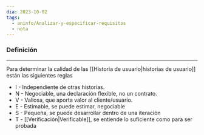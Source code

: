 ```yaml
---
dia: 2023-10-02
tags:
  - aninfo/Analizar-y-especificar-requisitos
  - nota
---
```

### Definición
---
Para determinar la calidad de las [[Historia de usuario|historias de usuario]] están las siguientes reglas
* I - Independiente de otras historias.
* N - Negociable, una declaración flexible, no un contrato.
* V - Valiosa, que aporta valor al cliente/usuario.
* E - Estimable, se puede estimar, negociable
* S - Pequeña, se puede desarrollar dentro de una iteración
* T - [[Verificación|Verificable]], se entiende lo suficiente como para ser probada